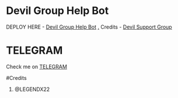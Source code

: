 # Devil Group Help Bot

DEPLOY HERE - [Devil Group Help Bot](https://dashboard.heroku.com/new?button-url=https%3A%2F%2Fgithub.com%2Flucifeermorningstar%2FDevilGroupHelpBot&template=https%3A%2F%2Fgithub.com%2Flucifeermorningstar%2FDevilGroupHelpBot)
[.](https://heroku.com/deploy)
Credits - [Devil Support Group](https://t.me/deviluserbot)

# TELEGRAM
Check me on [TELEGRAM](https://t.me/deviluserbot)

#Credits
1. @LEGENDX22
